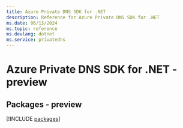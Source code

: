 ```yaml
---
title: Azure Private DNS SDK for .NET
description: Reference for Azure Private DNS SDK for .NET
ms.date: 06/13/2024
ms.topic: reference
ms.devlang: dotnet
ms.service: privatedns
---
```

# Azure Private DNS SDK for .NET - preview
## Packages - preview
[!INCLUDE [packages](private-dns-index.md)]